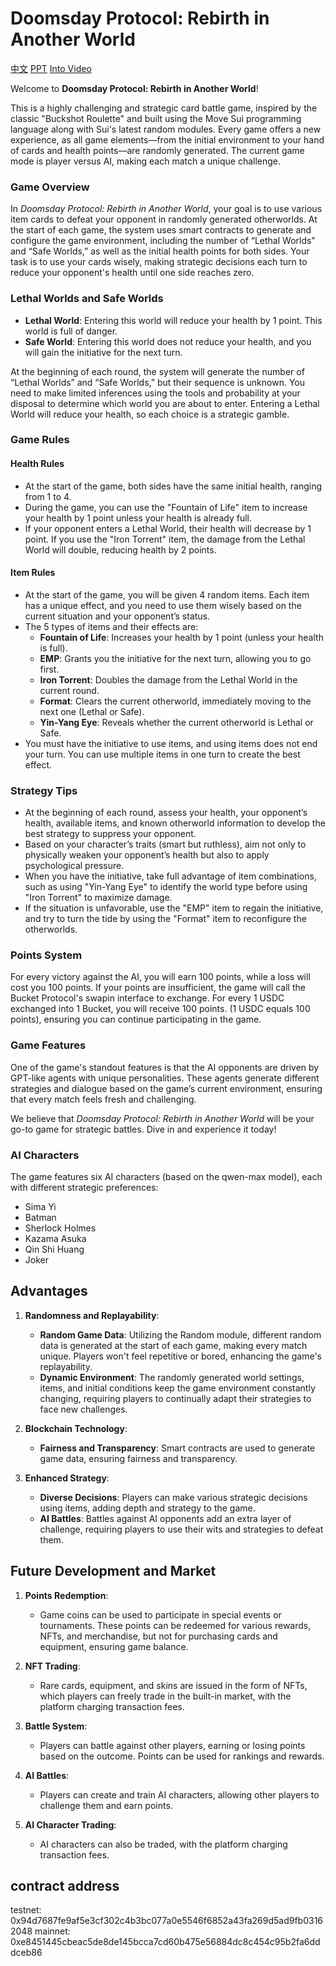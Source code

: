 # Doomsday Protocol: Rebirth in Another World
[中文](https://github.com/xiaodi007/AI-CardGame/blob/main/README-zh.md)
[PPT](https://docs.google.com/presentation/d/1NgGcXIBvApcqbUIwqBHMmbDlrDK6n7HYewvUWO3CfMY/edit?usp=sharing)
[Into Video](https://www.bilibili.com/video/BV1BTWLeoEtx/)

Welcome to **Doomsday Protocol: Rebirth in Another World**!

This is a highly challenging and strategic card battle game, inspired by the classic "Buckshot Roulette" and built using the Move Sui programming language along with Sui's latest random modules. Every game offers a new experience, as all game elements—from the initial environment to your hand of cards and health points—are randomly generated. The current game mode is player versus AI, making each match a unique challenge.

### Game Overview

In *Doomsday Protocol: Rebirth in Another World*, your goal is to use various item cards to defeat your opponent in randomly generated otherworlds. At the start of each game, the system uses smart contracts to generate and configure the game environment, including the number of “Lethal Worlds” and “Safe Worlds,” as well as the initial health points for both sides. Your task is to use your cards wisely, making strategic decisions each turn to reduce your opponent's health until one side reaches zero.

### Lethal Worlds and Safe Worlds

- **Lethal World**: Entering this world will reduce your health by 1 point. This world is full of danger.
- **Safe World**: Entering this world does not reduce your health, and you will gain the initiative for the next turn.

At the beginning of each round, the system will generate the number of “Lethal Worlds” and “Safe Worlds,” but their sequence is unknown. You need to make limited inferences using the tools and probability at your disposal to determine which world you are about to enter. Entering a Lethal World will reduce your health, so each choice is a strategic gamble.

### Game Rules

#### Health Rules
- At the start of the game, both sides have the same initial health, ranging from 1 to 4.
- During the game, you can use the "Fountain of Life" item to increase your health by 1 point unless your health is already full.
- If your opponent enters a Lethal World, their health will decrease by 1 point. If you use the "Iron Torrent" item, the damage from the Lethal World will double, reducing health by 2 points.

#### Item Rules
- At the start of the game, you will be given 4 random items. Each item has a unique effect, and you need to use them wisely based on the current situation and your opponent’s status.
- The 5 types of items and their effects are:
  - **Fountain of Life**: Increases your health by 1 point (unless your health is full).
  - **EMP**: Grants you the initiative for the next turn, allowing you to go first.
  - **Iron Torrent**: Doubles the damage from the Lethal World in the current round.
  - **Format**: Clears the current otherworld, immediately moving to the next one (Lethal or Safe).
  - **Yin-Yang Eye**: Reveals whether the current otherworld is Lethal or Safe.
- You must have the initiative to use items, and using items does not end your turn. You can use multiple items in one turn to create the best effect.

### Strategy Tips
- At the beginning of each round, assess your health, your opponent’s health, available items, and known otherworld information to develop the best strategy to suppress your opponent.
- Based on your character’s traits (smart but ruthless), aim not only to physically weaken your opponent’s health but also to apply psychological pressure.
- When you have the initiative, take full advantage of item combinations, such as using "Yin-Yang Eye" to identify the world type before using "Iron Torrent" to maximize damage.
- If the situation is unfavorable, use the "EMP" item to regain the initiative, and try to turn the tide by using the "Format" item to reconfigure the otherworlds.

### Points System
For every victory against the AI, you will earn 100 points, while a loss will cost you 100 points. If your points are insufficient, the game will call the Bucket Protocol's swapin interface to exchange. For every 1 USDC exchanged into 1 Bucket, you will receive 100 points. (1 USDC equals 100 points), ensuring you can continue participating in the game.

### Game Features
One of the game's standout features is that the AI opponents are driven by GPT-like agents with unique personalities. These agents generate different strategies and dialogue based on the game’s current environment, ensuring that every match feels fresh and challenging.

We believe that *Doomsday Protocol: Rebirth in Another World* will be your go-to game for strategic battles. Dive in and experience it today!

### AI Characters
The game features six AI characters (based on the qwen-max model), each with different strategic preferences:
- Sima Yi
- Batman
- Sherlock Holmes
- Kazama Asuka
- Qin Shi Huang
- Joker

## Advantages

1. **Randomness and Replayability**:
   - **Random Game Data**: Utilizing the Random module, different random data is generated at the start of each game, making every match unique. Players won't feel repetitive or bored, enhancing the game's replayability.
   - **Dynamic Environment**: The randomly generated world settings, items, and initial conditions keep the game environment constantly changing, requiring players to continually adapt their strategies to face new challenges.

2. **Blockchain Technology**:
   - **Fairness and Transparency**: Smart contracts are used to generate game data, ensuring fairness and transparency.

3. **Enhanced Strategy**:
   - **Diverse Decisions**: Players can make various strategic decisions using items, adding depth and strategy to the game.
   - **AI Battles**: Battles against AI opponents add an extra layer of challenge, requiring players to use their wits and strategies to defeat them.

## Future Development and Market

1. **Points Redemption**:
   - Game coins can be used to participate in special events or tournaments. These points can be redeemed for various rewards, NFTs, and merchandise, but not for purchasing cards and equipment, ensuring game balance.

2. **NFT Trading**:
   - Rare cards, equipment, and skins are issued in the form of NFTs, which players can freely trade in the built-in market, with the platform charging transaction fees.

3. **Battle System**:
   - Players can battle against other players, earning or losing points based on the outcome. Points can be used for rankings and rewards.

4. **AI Battles**:
   - Players can create and train AI characters, allowing other players to challenge them and earn points.

5. **AI Character Trading**:
   - AI characters can also be traded, with the platform charging transaction fees.


## contract address
testnet: 0x94d7687fe9af5e3cf302c4b3bc077a0e5546f6852a43fa269d5ad9fb03162048
mainnet: 0xe8451445cbeac5de8de145bcca7cd60b475e56884dc8c454c95b2fa6dddceb86